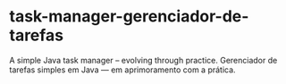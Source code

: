 # task-manager-gerenciador-de-tarefas
A simple Java task manager – evolving through practice. Gerenciador de tarefas simples em Java — em aprimoramento com a prática.
